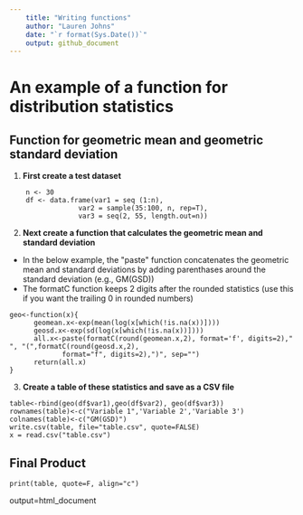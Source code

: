 ```yaml
---
    title: "Writing functions"  
    author: "Lauren Johns"  
    date: "`r format(Sys.Date())`"
    output: github_document
---
```


# An example of a function for distribution statistics
## Function for geometric mean and geometric standard deviation

1. **First create a test dataset**

```{r} 
    n <- 30
    df <- data.frame(var1 = seq (1:n), 
                 var2 = sample(35:100, n, rep=T),
                 var3 = seq(2, 55, length.out=n))
```

2. **Next create a function that calculates the geometric mean and standard deviation**

  * In the below example, the "paste" function concatenates the geometric mean and standard deviations by adding parenthases around the standard deviation (e.g., GM(GSD))
  * The formatC function keeps 2 digits after the rounded statistics (use this if you want the trailing 0 in rounded numbers)

```{r} 
geo<-function(x){
      geomean.x<-exp(mean(log(x[which(!is.na(x))])))
      geosd.x<-exp(sd(log(x[which(!is.na(x))])))
      all.x<-paste(formatC(round(geomean.x,2), format='f', digits=2)," ", "(",formatC(round(geosd.x,2),
             format="f", digits=2),")", sep="")
      return(all.x)
}
```

3. **Create a table of these statistics and save as a CSV file**

```{r} 
table<-rbind(geo(df$var1),geo(df$var2), geo(df$var3))
rownames(table)<-c("Variable 1",'Variable 2','Variable 3')
colnames(table)<-c("GM(GSD)")
write.csv(table, file="table.csv", quote=FALSE) 
x = read.csv("table.csv")
```
## **Final Product**

```{r}
print(table, quote=F, align="c")
```
output=html_document
